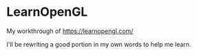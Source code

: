 # LearnOpenGL
My workthrough of https://learnopengl.com/

I'll be rewriting a good portion in my own words to help me learn.